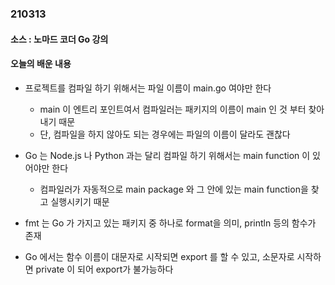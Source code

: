 ### 210313

#### 소스 : 노마드 코더 Go 강의

#### 오늘의 배운 내용

* 프로젝트를 컴파일 하기 위해서는 파일 이름이 main.go 여야만 한다
  * main 이 엔트리 포인트여서 컴파일러는 패키지의 이름이 main 인 것 부터 찾아내기 때문
  * 단, 컴파일을 하지 않아도 되는 경우에는 파일의 이름이 달라도 괜찮다

* Go 는 Node.js 나 Python 과는 달리 컴파일 하기 위해서는 main function 이 있어야만 한다
  * 컴파일러가 자동적으로 main package 와 그 안에 있는 main function을 찾고 실행시키기 때문

* fmt 는 Go 가 가지고 있는 패키지 중 하나로 format을 의미, println 등의 함수가 존재

* Go 에서는 함수 이름이 대문자로 시작되면 export 를 할 수 있고, 소문자로 시작하면 private 이 되어 export가 불가능하다
